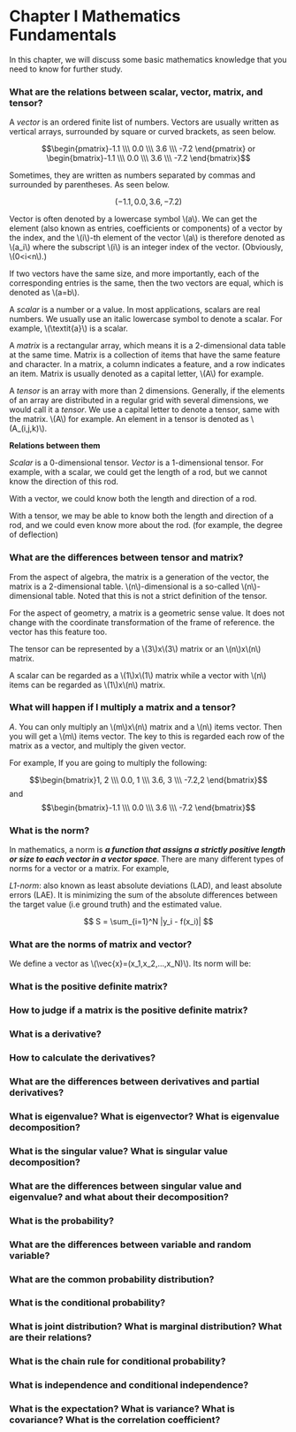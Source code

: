 # Chapter I Mathematics Fundamentals

In this chapter, we will discuss some basic mathematics knowledge that you need to know for further study.

### What are the relations between scalar, vector, matrix, and tensor?

A *vector* is an ordered finite list of numbers. Vectors are usually written as vertical arrays, surrounded by square or curved brackets, as seen below.

$$\begin{pmatrix}-1.1 \\\ 0.0 \\\ 3.6 \\\ -7.2 \end{pmatrix} or \begin{bmatrix}-1.1 \\\ 0.0 \\\ 3.6 \\\ -7.2 \end{bmatrix}$$

Sometimes, they are written as numbers separated by commas and surrounded by parentheses. As seen below.

$$(-1.1, 0.0, 3.6, -7.2)$$

Vector is often denoted by a lowercase symbol \\(a\\). We can get the element (also known as entries, coefficients or components) of a vector by the index, and the \\(i\\)-th element of the vector \\(a\\) is therefore denoted as \\(a_i\\) where the subscript \\(i\\) is an integer index of the vector. (Obviously, \\(0<i<n\\).)

If two vectors have the same size, and more importantly, each of the corresponding entries is the same, then the two vectors are equal, which is denoted as \\(a=b\\).

A *scalar* is a number or a value. In most applications, scalars are real numbers. We usually use an italic lowercase symbol to denote a scalar. For example, \\(\textit{a}\\) is a scalar.

A *matrix* is a rectangular array, which means it is a 2-dimensional data table at the same time. Matrix is a collection of items that have the same feature and character. In a matrix, a column indicates a feature, and a row indicates an item. Matrix is usually denoted as a capital letter, \\(A\\) for example.

A *tensor* is an array with more than 2 dimensions. Generally, if the elements of an array are distributed in a regular grid with several dimensions, we would call it a *tensor*. We use a capital letter to denote a tensor, same with the matrix. \\(A\\) for example. An element in a tensor is denoted as \\(A_(i,j,k)\\).

**Relations between them**

*Scalar* is a 0-dimensional tensor. *Vector* is a 1-dimensional tensor. For example, with a scalar, we could get the length of a rod, but we cannot know the direction of this rod.

With a vector, we could know both the length and direction of a rod.

With a tensor, we may be able to know both the length and direction of a rod, and we could even know more about the rod. (for example, the degree of deflection)

### What are the differences between tensor and matrix?

From the aspect of algebra, the matrix is a generation of the vector, the matrix is a 2-dimensional table. \\(n\\)-dimensional is a so-called \\(n\\)-dimensional table. Noted that this is not a strict definition of the tensor. 

For the aspect of geometry, a matrix is a geometric sense value. It does not change with the coordinate transformation of the frame of reference. the vector has this feature too.

The tensor can be represented by a \\(3\\)x\\(3\\) matrix or an \\(n\\)x\\(n\\) matrix.

A scalar can be regarded as a \\(1\\)x\\(1\\) matrix while a vector with \\(n\\) items can be regarded as \\(1\\)x\\(n\\) matrix.

### What will happen if I multiply a matrix and a tensor?

*A*. You can only multiply an \\(m\\)x\\(n\\) matrix and a \\(n\\) items vector. Then you will get a \\(m\\) items vector. The key to this is regarded each row of the matrix as a vector, and multiply the given vector.

For example, If you are going to multiply the following:

$$\begin{bmatrix}1, 2 \\\ 0.0, 1 \\\ 3.6, 3 \\\ -7.2,2 \end{bmatrix}$$ and $$\begin{bmatrix}-1.1 \\\ 0.0 \\\ 3.6 \\\ -7.2 \end{bmatrix}$$

### What is the norm?

In mathematics, a norm is ***a function that assigns a strictly positive length or size to each vector in a vector space***. There are many different types of norms for a vector or a matrix. For example,

*L1-norm*: also known as least absolute deviations (LAD), and least absolute errors (LAE). It is minimizing the sum of the absolute differences between the target value (i.e ground truth) and the estimated value.

$$ S = \sum_{i=1}^N |y_i - f(x_i)| $$

### What are the norms of matrix and vector?

We define a vector as \\(\vec{x}=(x_1,x_2,...,x_N)\\). Its norm will be:



###  What is the positive definite matrix?

###  How to judge if a matrix is the positive definite matrix?

###  What is a derivative?

###  How to calculate the derivatives?

###  What are the differences between derivatives and partial derivatives?

###  What is eigenvalue? What is eigenvector? What is eigenvalue decomposition?

###  What is the singular value? What is singular value decomposition?

###  What are the differences between singular value and eigenvalue? and what about their decomposition?

###  What is the probability?

###  What are the differences between variable and random variable?

###  What are the common probability distribution?

###  What is the conditional probability?

###  What is joint distribution? What is marginal distribution? What are their relations?

###  What is the chain rule for conditional probability?

###  What is independence and conditional independence?

###  What is the expectation? What is variance? What is covariance? What is the correlation coefficient?